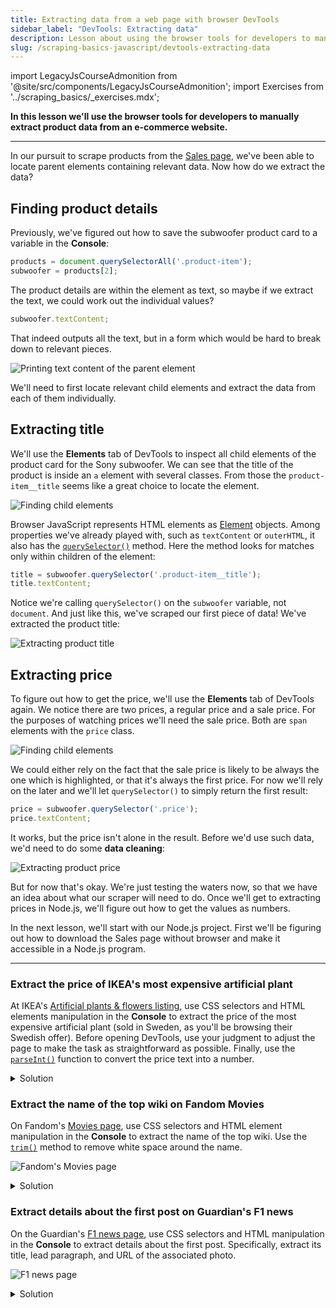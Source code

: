 ```yaml
---
title: Extracting data from a web page with browser DevTools
sidebar_label: "DevTools: Extracting data"
description: Lesson about using the browser tools for developers to manually extract product data from an e-commerce website.
slug: /scraping-basics-javascript/devtools-extracting-data
---
```


import LegacyJsCourseAdmonition from '@site/src/components/LegacyJsCourseAdmonition';
import Exercises from '../scraping_basics/_exercises.mdx';

<LegacyJsCourseAdmonition />

**In this lesson we'll use the browser tools for developers to manually extract product data from an e-commerce website.**

---

In our pursuit to scrape products from the [Sales page](https://warehouse-theme-metal.myshopify.com/collections/sales), we've been able to locate parent elements containing relevant data. Now how do we extract the data?

## Finding product details

Previously, we've figured out how to save the subwoofer product card to a variable in the **Console**:

```js
products = document.querySelectorAll('.product-item');
subwoofer = products[2];
```

The product details are within the element as text, so maybe if we extract the text, we could work out the individual values?

```js
subwoofer.textContent;
```

That indeed outputs all the text, but in a form which would be hard to break down to relevant pieces.

![Printing text content of the parent element](../scraping_basics/images/devtools-extracting-text.png)

We'll need to first locate relevant child elements and extract the data from each of them individually.

## Extracting title

We'll use the **Elements** tab of DevTools to inspect all child elements of the product card for the Sony subwoofer. We can see that the title of the product is inside an `a` element with several classes. From those the `product-item__title` seems like a great choice to locate the element.

![Finding child elements](../scraping_basics/images/devtools-product-details.png)

Browser JavaScript represents HTML elements as [Element](https://developer.mozilla.org/en-US/docs/Web/API/Element) objects. Among properties we've already played with, such as `textContent` or `outerHTML`, it also has the [`querySelector()`](https://developer.mozilla.org/en-US/docs/Web/API/Element/querySelector) method. Here the method looks for matches only within children of the element:

```js
title = subwoofer.querySelector('.product-item__title');
title.textContent;
```

Notice we're calling `querySelector()` on the `subwoofer` variable, not `document`. And just like this, we've scraped our first piece of data! We've extracted the product title:

![Extracting product title](../scraping_basics/images/devtools-extracting-title.png)

## Extracting price

To figure out how to get the price, we'll use the **Elements** tab of DevTools again. We notice there are two prices, a regular price and a sale price. For the purposes of watching prices we'll need the sale price. Both are `span` elements with the `price` class.

![Finding child elements](../scraping_basics/images/devtools-product-details.png)

We could either rely on the fact that the sale price is likely to be always the one which is highlighted, or that it's always the first price. For now we'll rely on the later and we'll let `querySelector()` to simply return the first result:

```js
price = subwoofer.querySelector('.price');
price.textContent;
```

It works, but the price isn't alone in the result. Before we'd use such data, we'd need to do some **data cleaning**:

![Extracting product price](../scraping_basics/images/devtools-extracting-price.png)

But for now that's okay. We're just testing the waters now, so that we have an idea about what our scraper will need to do. Once we'll get to extracting prices in Node.js, we'll figure out how to get the values as numbers.

In the next lesson, we'll start with our Node.js project. First we'll be figuring out how to download the Sales page without browser and make it accessible in a Node.js program.

---

<Exercises />

### Extract the price of IKEA's most expensive artificial plant

At IKEA's [Artificial plants & flowers listing](https://www.ikea.com/se/en/cat/artificial-plants-flowers-20492/), use CSS selectors and HTML elements manipulation in the **Console** to extract the price of the most expensive artificial plant (sold in Sweden, as you'll be browsing their Swedish offer). Before opening DevTools, use your judgment to adjust the page to make the task as straightforward as possible. Finally, use the [`parseInt()`](https://developer.mozilla.org/en-US/docs/Web/JavaScript/Reference/Global_Objects/parseInt) function to convert the price text into a number.

<details>
  <summary>Solution</summary>

  1. Open the [Artificial plants & flowers listing](https://www.ikea.com/se/en/cat/artificial-plants-flowers-20492/).
  1. Sort the products by price, from high to low, so the most expensive plant appears first in the listing.
  1. Activate the element selection tool in your DevTools.
  1. Click on the price of the first and most expensive plant.
  1. Notice that the price is structured into two elements, with the integer separated from the currency, under a class named `plp-price__integer`. This structure is convenient for extracting the value.
  1. In the **Console**, execute `document.querySelector('.plp-price__integer')`. This returns the element representing the first price in the listing. Since `document.querySelector()` returns the first matching element, it directly selects the most expensive plant's price.
  1. Save the element in a variable by executing `price = document.querySelector('.plp-price__integer')`.
  1. Convert the price text into a number by executing `parseInt(price.textContent)`.
  1. At the time of writing, this returns `699`, meaning [699 SEK](https://www.google.com/search?q=699%20sek).

</details>

### Extract the name of the top wiki on Fandom Movies

On Fandom's [Movies page](https://www.fandom.com/topics/movies), use CSS selectors and HTML element manipulation in the **Console** to extract the name of the top wiki. Use the [`trim()`](https://developer.mozilla.org/en-US/docs/Web/JavaScript/Reference/Global_Objects/String/trim) method to remove white space around the name.

![Fandom's Movies page](../scraping_basics/images/devtools-exercise-fandom.png)

<details>
  <summary>Solution</summary>

  1. Open the [Movies page](https://www.fandom.com/topics/movies).
  1. Activate the element selection tool in your DevTools.
  1. Click on the list item for the top Fandom wiki in the category.
  1. Notice that it has a class `topic_explore-wikis__link`.
  1. In the **Console**, execute `document.querySelector('.topic_explore-wikis__link')`. This returns the element representing the top list item. They use the selector only for the **Top Wikis** list, and because `document.querySelector()` returns the first matching element, you're almost done.
  1. Save the element in a variable by executing `item = document.querySelector('.topic_explore-wikis__link')`.
  1. Get the element's text without extra white space by executing `item.textContent.trim()`. At the time of writing, this returns `"Pixar Wiki"`.

</details>

### Extract details about the first post on Guardian's F1 news

On the Guardian's [F1 news page](https://www.theguardian.com/sport/formulaone), use CSS selectors and HTML manipulation in the **Console** to extract details about the first post. Specifically, extract its title, lead paragraph, and URL of the associated photo.

![F1 news page](../scraping_basics/images/devtools-exercise-guardian2.png)

<details>
  <summary>Solution</summary>

  1. Open the [F1 news page](https://www.theguardian.com/sport/formulaone).
  1. Activate the element selection tool in your DevTools.
  1. Click on the first post.
  1. Notice that the markup does not provide clear, reusable class names for this task. The structure uses generic tag names and randomized classes, requiring you to rely on the element hierarchy and order instead.
  1. In the **Console**, execute `post = document.querySelector('#maincontent ul li')`. This returns the element representing the first post.
  1. Extract the post's title by executing `post.querySelector('h3').textContent`.
  1. Extract the lead paragraph by executing `post.querySelector('span div').textContent`.
  1. Extract the photo URL by executing `post.querySelector('img').src`.

</details>
